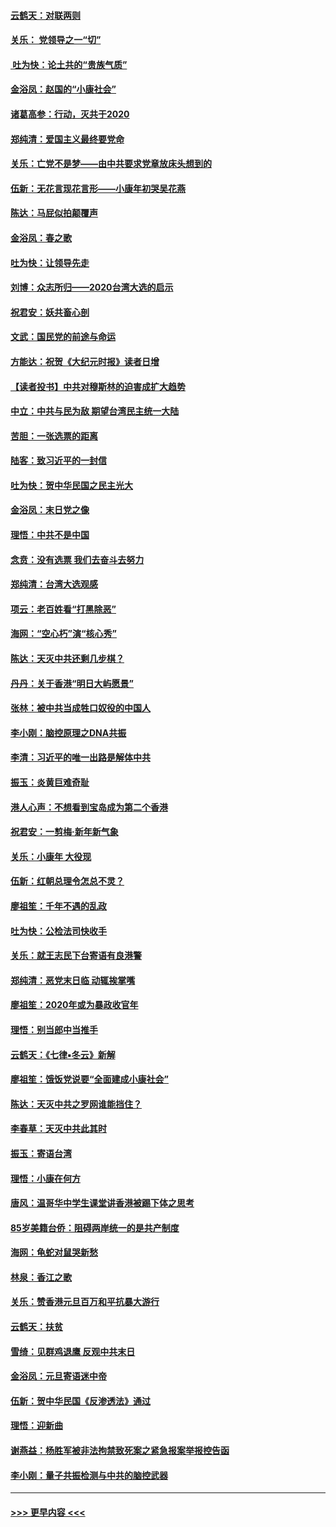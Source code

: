 #### [云鹤天：对联两则](../pages/nsc993/n11805957.md?t=01201402) 
#### [关乐： 党领导之一“切”](../pages/nsc993/n11804505.md?t=01201402) 
#### [ 吐为快：论土共的“贵族气质”](../pages/nsc993/n11804490.md?t=01201402) 
#### [金浴凤：赵国的“小康社会”](../pages/nsc993/n11804452.md?t=01201402) 
#### [诸葛高参：行动，灭共于2020](../pages/nsc993/n11804120.md?t=01201402) 
#### [郑纯清：爱国主义最终要党命](../pages/nsc993/n11802197.md?t=01201402) 
#### [关乐：亡党不是梦——由中共要求党章放床头想到的](../pages/nsc993/n11802156.md?t=01201402) 
#### [伍新：无花言现花言形——小康年初哭吴花燕](../pages/nsc993/n11800044.md?t=01201402) 
#### [陈达：马屁似拍颠覆声](../pages/nsc993/n11800010.md?t=01201402) 
#### [金浴凤：春之歌](../pages/nsc993/n11797687.md?t=01201402) 
#### [吐为快：让领导先走](../pages/nsc993/n11797512.md?t=01201402) 
#### [刘博：众志所归——2020台湾大选的启示](../pages/nsc993/n11796878.md?t=01201402) 
#### [祝君安：妖共畜心剖](../pages/nsc993/n11794273.md?t=01201402) 
#### [文武：国民党的前途与命运](../pages/nsc993/n11794198.md?t=01201402) 
#### [方能达：祝贺《大纪元时报》读者日增](../pages/nsc993/n11793807.md?t=01201402) 
#### [【读者投书】中共对穆斯林的迫害成扩大趋势](../pages/nsc993/n11791371.md?t=01201402) 
#### [中立：中共与民为敌 期望台湾民主统一大陆](../pages/nsc993/n11790392.md?t=01201402) 
#### [苦胆：一张选票的距离](../pages/nsc993/n11788914.md?t=01201402) 
#### [陆客：致习近平的一封信](../pages/nsc993/n11788867.md?t=01201402) 
#### [吐为快：贺中华民国之民主光大](../pages/nsc993/n11788618.md?t=01201402) 
#### [金浴凤：末日党之像](../pages/nsc993/n11787475.md?t=01201402) 
#### [理悟：中共不是中国](../pages/nsc993/n11787463.md?t=01201402) 
#### [念贲：没有选票  我们去奋斗去努力](../pages/nsc993/n11787398.md?t=01201402) 
#### [郑纯清：台湾大选观感](../pages/nsc993/n11786210.md?t=01201402) 
#### [项云：老百姓看“打黑除恶”](../pages/nsc993/n11785398.md?t=01201402) 
#### [海网：“空心朽”演“核心秀”](../pages/nsc993/n11783874.md?t=01201402) 
#### [陈达：天灭中共还剩几步棋？](../pages/nsc993/n11783719.md?t=01201402) 
#### [丹丹：关于香港“明日大屿愿景”](../pages/nsc993/n11783273.md?t=01201402) 
#### [张林：被中共当成牲口奴役的中国人](../pages/nsc993/n11782397.md?t=01201402) 
#### [李小刚：脑控原理之DNA共振](../pages/nsc993/n11780962.md?t=01201402) 
#### [李清：习近平的唯一出路是解体中共](../pages/nsc993/n11780866.md?t=01201402) 
#### [振玉：炎黄巨难奇耻](../pages/nsc993/n11779632.md?t=01201402) 
#### [港人心声：不想看到宝岛成为第二个香港](../pages/nsc993/n11778817.md?t=01201402) 
#### [祝君安：一剪梅‧新年新气象](../pages/nsc993/n11776340.md?t=01201402) 
#### [关乐：小康年 大役现](../pages/nsc993/n11774213.md?t=01201402) 
#### [伍新：红朝总理令怎总不灵？](../pages/nsc993/n11770813.md?t=01201402) 
#### [廖祖笙：千年不遇的乱政](../pages/nsc993/n11770373.md?t=01201402) 
#### [吐为快：公检法司快收手](../pages/nsc993/n11770359.md?t=01201402) 
#### [关乐：就王志民下台寄语有良港警](../pages/nsc993/n11769903.md?t=01201402) 
#### [郑纯清：恶党末日临 动辄挨掌嘴](../pages/nsc993/n11769356.md?t=01201402) 
#### [廖祖笙：2020年或为暴政收官年](../pages/nsc993/n11768216.md?t=01201402) 
#### [理悟：别当郎中当推手](../pages/nsc993/n11768243.md?t=01201402) 
#### [云鹤天：《七律▪冬云》新解](../pages/nsc993/n11768204.md?t=01201402) 
#### [廖祖笙：饿饭党说要“全面建成小康社会”](../pages/nsc993/n11767482.md?t=01201402) 
#### [陈达：天灭中共之罗网谁能挡住？](../pages/nsc993/n11767465.md?t=01201402) 
#### [李春草：天灭中共此其时](../pages/nsc993/n11767452.md?t=01201402) 
#### [振玉：寄语台湾](../pages/nsc993/n11767432.md?t=01201402) 
#### [理悟：小康在何方](../pages/nsc993/n11767394.md?t=01201402) 
#### [唐风：温哥华中学生课堂讲香港被踢下体之思考](../pages/nsc993/n11766848.md?t=01201402) 
#### [85岁美籍台侨：阻碍两岸统一的是共产制度](../pages/nsc993/n11765043.md?t=01201402) 
#### [海网：龟蛇对鼠哭新愁](../pages/nsc993/n11764895.md?t=01201402) 
#### [林泉：香江之歌](../pages/nsc993/n11764415.md?t=01201402) 
#### [关乐：赞香港元旦百万和平抗暴大游行](../pages/nsc993/n11764382.md?t=01201402) 
#### [云鹤天：扶贫](../pages/nsc993/n11764245.md?t=01201402) 
#### [雪绮：见群鸡退鹰  反观中共末日](../pages/nsc993/n11762112.md?t=01201402) 
#### [金浴凤：元旦寄语迷中帝](../pages/nsc993/n11761788.md?t=01201402) 
#### [伍新：贺中华民国《反渗透法》通过](../pages/nsc993/n11761994.md?t=01201402) 
#### [理悟：迎新曲](../pages/nsc993/n11761152.md?t=01201402) 
#### [谢燕益：杨胜军被非法拘禁致死案之紧急报案举报控告函](../pages/nsc993/n11756134.md?t=01201402) 
#### [李小刚：量子共振检测与中共的脑控武器](../pages/nsc993/n11754518.md?t=01201402) 

----
#### [ >>> 更早内容 <<< ](../indexes/nsc993-earlier.md)
